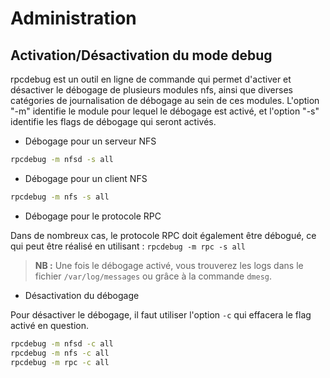 # Administration

## Activation/Désactivation du mode debug

rpcdebug est un outil en ligne de commande qui permet d'activer et désactiver le débogage de plusieurs modules nfs, ainsi que diverses catégories de journalisation de débogage au sein de ces modules.  L'option "-m" identifie le module pour lequel le débogage est activé, et l'option "-s" identifie les flags de débogage qui seront activés.

- Débogage pour un serveur NFS

```bash
rpcdebug -m nfsd -s all
```

- Débogage pour un client NFS

```bash
rpcdebug -m nfs -s all
```

- Débogage pour le protocole RPC

Dans de nombreux cas, le protocole RPC doit également être débogué, ce qui peut être réalisé en utilisant : `rpcdebug -m rpc -s all`

>**NB :** Une fois le débogage activé, vous trouverez les logs dans le fichier `/var/log/messages` ou grâce à la commande `dmesg`.

- Désactivation du débogage

Pour désactiver le débogage, il faut utiliser l'option `-c` qui effacera le flag activé en question.

```bash
rpcdebug -m nfsd -c all
rpcdebug -m nfs -c all
rpcdebug -m rpc -c all
```
